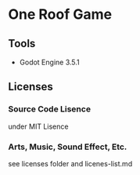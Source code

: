 # One Roof Game


## Tools

- Godot Engine 3.5.1


## Licenses

### Source Code Lisence

under MIT Lisence

### Arts, Music, Sound Effect, Etc.

see licenses folder and licenes-list.md